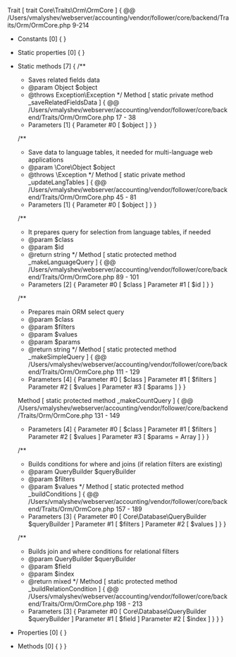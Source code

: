 Trait [ <user> trait Core\Traits\Orm\OrmCore ] {
  @@ /Users/vmalyshev/webserver/accounting/vendor/follower/core/backend/Traits/Orm/OrmCore.php 9-214

  - Constants [0] {
  }

  - Static properties [0] {
  }

  - Static methods [7] {
    /**
	 * Saves related fields data
	 * @param Object $object
	 * @throws Exception\Exception
	 */
    Method [ <user> static private method _saveRelatedFieldsData ] {
      @@ /Users/vmalyshev/webserver/accounting/vendor/follower/core/backend/Traits/Orm/OrmCore.php 17 - 38

      - Parameters [1] {
        Parameter #0 [ <required> $object ]
      }
    }

    /**
	 * Save data to language tables, it needed for multi-language web applications
	 * @param \Core\Object $object
	 * @throws \Exception
	 */
    Method [ <user> static private method _updateLangTables ] {
      @@ /Users/vmalyshev/webserver/accounting/vendor/follower/core/backend/Traits/Orm/OrmCore.php 45 - 81

      - Parameters [1] {
        Parameter #0 [ <required> $object ]
      }
    }

    /**
	 * It prepares query for selection from language tables, if needed
	 * @param $class
	 * @param $id
	 * @return string
	 */
    Method [ <user> static protected method _makeLanguageQuery ] {
      @@ /Users/vmalyshev/webserver/accounting/vendor/follower/core/backend/Traits/Orm/OrmCore.php 89 - 101

      - Parameters [2] {
        Parameter #0 [ <required> $class ]
        Parameter #1 [ <required> $id ]
      }
    }

    /**
	 * Prepares main ORM select query
	 * @param $class
	 * @param $filters
	 * @param $values
	 * @param $params
	 * @return string
	 */
    Method [ <user> static protected method _makeSimpleQuery ] {
      @@ /Users/vmalyshev/webserver/accounting/vendor/follower/core/backend/Traits/Orm/OrmCore.php 111 - 129

      - Parameters [4] {
        Parameter #0 [ <required> $class ]
        Parameter #1 [ <required> $filters ]
        Parameter #2 [ <required> $values ]
        Parameter #3 [ <required> $params ]
      }
    }

    Method [ <user> static protected method _makeCountQuery ] {
      @@ /Users/vmalyshev/webserver/accounting/vendor/follower/core/backend/Traits/Orm/OrmCore.php 131 - 149

      - Parameters [4] {
        Parameter #0 [ <required> $class ]
        Parameter #1 [ <required> $filters ]
        Parameter #2 [ <required> $values ]
        Parameter #3 [ <optional> $params = Array ]
      }
    }

    /**
	 * Builds conditions for where and joins (if relation filters are existing)
	 * @param QueryBuilder $queryBuilder
	 * @param $filters
	 * @param $values
	 */
    Method [ <user> static protected method _buildConditions ] {
      @@ /Users/vmalyshev/webserver/accounting/vendor/follower/core/backend/Traits/Orm/OrmCore.php 157 - 189

      - Parameters [3] {
        Parameter #0 [ <required> Core\Database\QueryBuilder $queryBuilder ]
        Parameter #1 [ <required> $filters ]
        Parameter #2 [ <required> $values ]
      }
    }

    /**
	 * Builds join and where conditions for relational filters
	 * @param QueryBuilder $queryBuilder
	 * @param $field
	 * @param $index
	 * @return mixed
	 */
    Method [ <user> static protected method _buildRelationCondition ] {
      @@ /Users/vmalyshev/webserver/accounting/vendor/follower/core/backend/Traits/Orm/OrmCore.php 198 - 213

      - Parameters [3] {
        Parameter #0 [ <required> Core\Database\QueryBuilder $queryBuilder ]
        Parameter #1 [ <required> $field ]
        Parameter #2 [ <required> $index ]
      }
    }
  }

  - Properties [0] {
  }

  - Methods [0] {
  }
}
